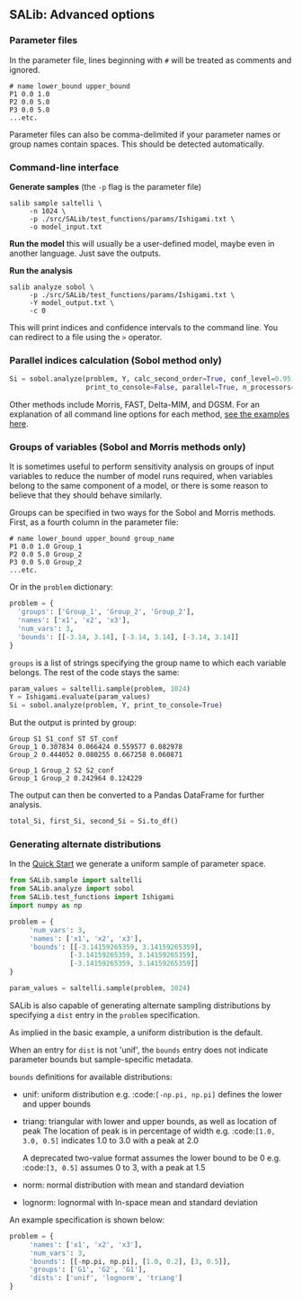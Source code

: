 ## SALib: Advanced options

### Parameter files

In the parameter file, lines beginning with `#` will be treated as comments and ignored.
```
# name lower_bound upper_bound
P1 0.0 1.0
P2 0.0 5.0
P3 0.0 5.0
...etc.
```
Parameter files can also be comma-delimited if your parameter names or group names contain spaces. This should be detected automatically.

### Command-line interface

**Generate samples** (the `-p` flag is the parameter file)
```
salib sample saltelli \
     -n 1024 \
     -p ./src/SALib/test_functions/params/Ishigami.txt \
     -o model_input.txt
```

**Run the model** this will usually be a user-defined model, maybe even in another language. Just save the outputs.

**Run the analysis**
```
salib analyze sobol \
     -p ./src/SALib/test_functions/params/Ishigami.txt \
     -Y model_output.txt \
     -c 0
```

This will print indices and confidence intervals to the command line. You can redirect to a file using the `>` operator.

### Parallel indices calculation (Sobol method only)
```python
Si = sobol.analyze(problem, Y, calc_second_order=True, conf_level=0.95,
                   print_to_console=False, parallel=True, n_processors=4)
```

Other methods include Morris, FAST, Delta-MIM, and DGSM. For an explanation of all command line options for each method, [see the examples here](https://github.com/SALib/SALib/tree/main/examples).


### Groups of variables (Sobol and Morris methods only)
It is sometimes useful to perform sensitivity analysis on groups of input variables to reduce the number of model runs required, when variables belong to the same component of a model, or there is some reason to believe that they should behave similarly.

Groups can be specified in two ways for the Sobol and Morris methods. First, as a fourth column in the parameter file:
```
# name lower_bound upper_bound group_name
P1 0.0 1.0 Group_1
P2 0.0 5.0 Group_2
P3 0.0 5.0 Group_2
...etc.
```

Or in the `problem` dictionary:
```python
problem = {
  'groups': ['Group_1', 'Group_2', 'Group_2'],
  'names': ['x1', 'x2', 'x3'],
  'num_vars': 3,
  'bounds': [[-3.14, 3.14], [-3.14, 3.14], [-3.14, 3.14]]
}
```

`groups` is a list of strings specifying the group name to which each variable belongs. The rest of the code stays the same:

```python
param_values = saltelli.sample(problem, 1024)
Y = Ishigami.evaluate(param_values)
Si = sobol.analyze(problem, Y, print_to_console=True)
```

But the output is printed by group:
```
Group S1 S1_conf ST ST_conf
Group_1 0.307834 0.066424 0.559577 0.082978
Group_2 0.444052 0.080255 0.667258 0.060871

Group_1 Group_2 S2 S2_conf
Group_1 Group_2 0.242964 0.124229
```

The output can then be converted to a Pandas DataFrame for further analysis.

```python
total_Si, first_Si, second_Si = Si.to_df()
```


### Generating alternate distributions

In the [Quick Start](https://github.com/SALib/SALib/tree/main/README.rst) we
generate a uniform sample of parameter space.

```python
from SALib.sample import saltelli
from SALib.analyze import sobol
from SALib.test_functions import Ishigami
import numpy as np

problem = {
     'num_vars': 3, 
     'names': ['x1', 'x2', 'x3'], 
     'bounds': [[-3.14159265359, 3.14159265359], 
               [-3.14159265359, 3.14159265359], 
               [-3.14159265359, 3.14159265359]]
}

param_values = saltelli.sample(problem, 1024)
```

SALib is also capable of generating alternate sampling distributions by 
specifying a `dist` entry in the `problem` specification.

As implied in the basic example, a uniform distribution is the default.

When an entry for `dist` is not 'unif', the `bounds` entry does not indicate
parameter bounds but sample-specific metadata.

`bounds` definitions for available distributions:

* unif: uniform distribution
    e.g. :code:`[-np.pi, np.pi]` defines the lower and upper bounds
* triang: triangular with lower and upper bounds, as well as
     location of peak
     The location of peak is in percentage of width
     e.g. :code:`[1.0, 3.0, 0.5]` indicates 1.0 to 3.0 with a peak at 2.0

     A deprecated two-value format assumes the lower bound to be 0
     e.g. :code:`[3, 0.5]` assumes 0 to 3, with a peak at 1.5
* norm: normal distribution with mean and standard deviation
* lognorm: lognormal with ln-space mean and standard deviation

An example specification is shown below:

```python
problem = {
     'names': ['x1', 'x2', 'x3'],
     'num_vars': 3,
     'bounds': [[-np.pi, np.pi], [1.0, 0.2], [3, 0.5]],
     'groups': ['G1', 'G2', 'G1'],
     'dists': ['unif', 'lognorm', 'triang']
}
```

